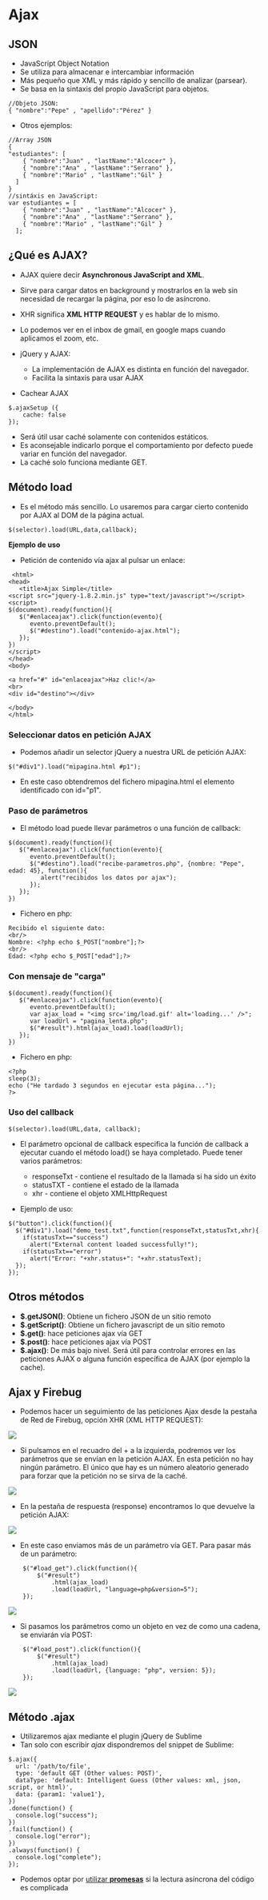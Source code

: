 # Ajax



## JSON
- JavaScript Object Notation
- Se utiliza para almacenar e intercambiar información
- Más pequeño que XML y más rápido y sencillo de analizar (parsear).
- Se basa en la sintaxis del propio JavaScript para objetos. 

```
//Objeto JSON:
{ "nombre":"Pepe" , "apellido":"Pérez" }
```


- Otros ejemplos:
```
//Array JSON
{
"estudiantes": [
    { "nombre":"Juan" , "lastName":"Alcocer" }, 
    { "nombre":"Ana" , "lastName":"Serrano" }, 
    { "nombre":"Mario" , "lastName":"Gil" }
  ]
}
//sintáxis en JavaScript:
var estudiantes = [
    { "nombre":"Juan" , "lastName":"Alcocer" }, 
    { "nombre":"Ana" , "lastName":"Serrano" }, 
    { "nombre":"Mario" , "lastName":"Gil" }
  ];
```


## ¿Qué es AJAX?
- AJAX quiere decir **Asynchronous JavaScript and XML**.
- Sirve para cargar datos en background y mostrarlos en la web sin necesidad de recargar la página, por eso lo de asíncrono.
- XHR significa **XML HTTP REQUEST** y es hablar de lo mismo. 
- Lo podemos ver en el inbox de gmail, en google maps cuando aplicamos el zoom, etc.
- jQuery y AJAX:
  - La implementación de AJAX es distinta en función del navegador.
  - Facilita la sintaxis para usar AJAX


- Cachear AJAX
```
$.ajaxSetup ({  
    cache: false  
});  
```
- Será útil usar caché solamente con contenidos estáticos.
- Es aconsejable indicarlo porque el comportamiento por defecto puede variar en función del navegador.
- La caché solo funciona mediante GET.


## Método load
- Es el método más sencillo. Lo usaremos para cargar cierto contenido por AJAX al DOM de la página actual.
```
$(selector).load(URL,data,callback);
```


**Ejemplo de uso**
- Petición de contenido vía ajax al pulsar un enlace:

```
 <html>
<head>
   <title>Ajax Simple</title>
<script src="jquery-1.8.2.min.js" type="text/javascript"></script>   
<script>
$(document).ready(function(){
   $("#enlaceajax").click(function(evento){
      evento.preventDefault();
      $("#destino").load("contenido-ajax.html");
   });
})
</script>
</head>
<body>

<a href="#" id="enlaceajax">Haz clic!</a>
<br>
<div id="destino"></div>

</body>
</html>
```


### Seleccionar datos en petición AJAX
- Podemos añadir un selector jQuery a nuestra URL de petición AJAX:
```
$("#div1").load("mipagina.html #p1");
```
- En este caso obtendremos del fichero mipagina.html el elemento identificado con id="p1".


### Paso de parámetros
- El método load puede llevar parámetros o una función de callback:
```
$(document).ready(function(){
   $("#enlaceajax").click(function(evento){
      evento.preventDefault();
      $("#destino").load("recibe-parametros.php", {nombre: "Pepe", edad: 45}, function(){
         alert("recibidos los datos por ajax");
      });
   });
})
```


- Fichero en php:
```
Recibido el siguiente dato:
<br/>
Nombre: <?php echo $_POST["nombre"];?>
<br/>
Edad: <?php echo $_POST["edad"];?>
```


### Con mensaje de "carga"
```
$(document).ready(function(){
   $("#enlaceajax").click(function(evento){
      evento.preventDefault();
      var ajax_load = "<img src='img/load.gif' alt='loading...' />";  
      var loadUrl = "pagina_lenta.php";  
      $("#result").html(ajax_load).load(loadUrl);  
   });
})
```


- Fichero en php:
```
<?php
sleep(3);
echo ("He tardado 3 segundos en ejecutar esta página...");
?>
```


### Uso del callback

```
$(selector).load(URL,data, callback);
```
- El parámetro opcional de callback especifica la función de callback a ejecutar cuando el método load() se haya completado. Puede tener varios parámetros:
  - responseTxt - contiene el resultado de la llamada si ha sido un éxito
  - statusTXT - contiene el estado de la llamada
  - xhr - contiene el objeto XMLHttpRequest


- Ejemplo de uso:

```
$("button").click(function(){
  $("#div1").load("demo_test.txt",function(responseTxt,statusTxt,xhr){
    if(statusTxt=="success")
      alert("External content loaded successfully!");
    if(statusTxt=="error")
      alert("Error: "+xhr.status+": "+xhr.statusText);
  });
});
```


## Otros métodos
- **$.getJSON()**: Obtiene un fichero JSON de un sitio remoto
- **$.getScript()**: Obtiene un fichero javascript de un sitio remoto
- **$.get()**: hace peticiones ajax vía GET 
- **$.post()**: hace peticiones ajax vía POST
- **$.ajax()**: De más bajo nivel. Será útil para controlar errores en las peticiones AJAX o alguna función específica de AJAX (por ejemplo la cache).


## Ajax y Firebug
- Podemos hacer un seguimiento de las peticiones Ajax desde la pestaña de Red de Firebug, opción XHR (XML HTTP REQUEST):

![](Firebug_load_1.png)


- Si pulsamos en el recuadro del + a la izquierda, podremos ver los parámetros que se envían en la petición AJAX. En esta petición no hay ningún parámetro. El único que hay es un número aleatorio generado para forzar que la petición no se sirva de la caché.

![](Firebug_load_2.png)


- En la pestaña de respuesta (response) encontramos lo que devuelve la petición AJAX:

![](Firebug_load_3.png)


- En este caso enviamos más de un parámetro vía GET. Para pasar más de un parámetro:
```
	$("#load_get").click(function(){
		$("#result")
			.html(ajax_load)
			.load(loadUrl, "language=php&version=5");
	});
```

![](Firebug_load_4.png)


- Si pasamos los parámetros como un objeto en vez de como una cadena, se enviarán vía POST:
```
	$("#load_post").click(function(){
		$("#result")
			.html(ajax_load)
			.load(loadUrl, {language: "php", version: 5});
	});
```

![](Firebug_load_5.png)

## Método .ajax
- Utilizaremos ajax mediante el plugin jQuery de Sublime
- Tan solo con escribir *ajax* dispondremos del snippet de Sublime:

```
$.ajax({
  url: '/path/to/file',
  type: 'default GET (Other values: POST)',
  dataType: 'default: Intelligent Guess (Other values: xml, json, script, or html)',
  data: {param1: 'value1'},
})
.done(function() {
  console.log("success");
})
.fail(function() {
  console.log("error");
})
.always(function() {
  console.log("complete");
});
```

- Podemos optar por [utilizar **promesas**](http://www.formandome.es/javascript/promises-y-deferreds-en-jquery/) si la lectura asíncrona del código es complicada
